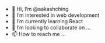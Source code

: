 - 👋 Hi, I’m @aakashching
- 👀 I’m interested in web development
- 🌱 I’m currently learning React
- 💞️ I’m looking to collaborate on ...
- 📫 How to reach me ...

<!---
aakashching/aakashching is a ✨ special ✨ repository because its `README.md` (this file) appears on your GitHub profile.
You can click the Preview link to take a look at your changes.
--->
